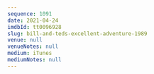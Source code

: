 ```yaml
---
sequence: 1091
date: 2021-04-24
imdbId: tt0096928
slug: bill-and-teds-excellent-adventure-1989
venue: null
venueNotes: null
medium: iTunes
mediumNotes: null
---
```

